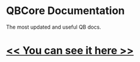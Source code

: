 # QBCore Documentation
The most updated and useful QB docs.
# [<< You can see it here >>](https://bombayv.github.io/qbcore.github.io/#/)
